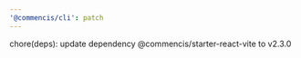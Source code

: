 ```yaml
---
'@commencis/cli': patch
---
```


chore(deps): update dependency @commencis/starter-react-vite to v2.3.0
